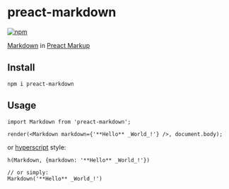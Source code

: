 # preact-markdown

[![npm](http://img.shields.io/npm/v/preact-markdown.svg)](https://www.npmjs.com/package/preact-markdown)

[Markdown] in [Preact Markup]

[Markdown]: https://github.com/evilstreak/markdown-js
[Preact Markup]: https://github.com/developit/preact-markup
[hyperscript]: https://github.com/queckezz/preact-hyperscript

## Install

```
npm i preact-markdown
```

## Usage

```
import Markdown from 'preact-markdown';

render(<Markdown markdown={'**Hello** _World_!'} />, document.body);
```

or [hyperscript] style:

```
h(Markdown, {markdown: '**Hello** _World_!'})

// or simply:
Markdown('**Hello** _World_!')

```
